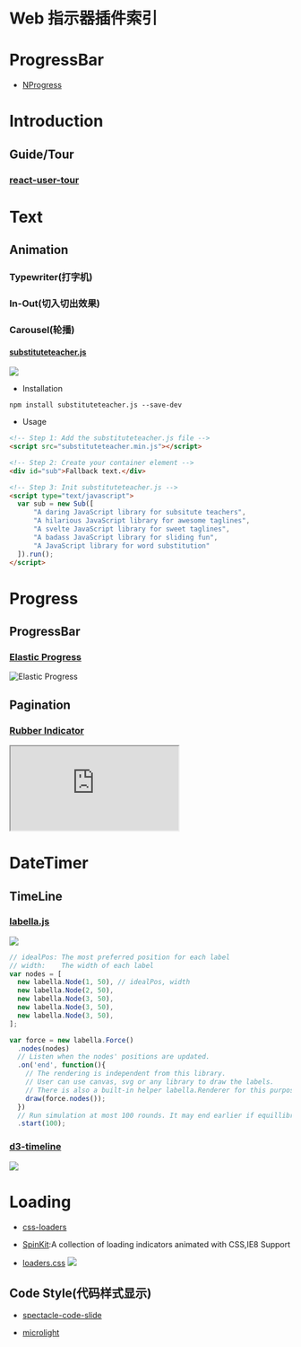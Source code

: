 # Web 指示器插件索引

# ProgressBar

- [NProgress](http://ricostacruz.com/nprogress/)

# Introduction

## Guide/Tour

### [react-user-tour](https://github.com/socialtables/react-user-tour)


# Text

## Animation

### Typewriter(打字机)

### In-Out(切入切出效果)

### Carousel(轮播)

#### [substituteteacher.js](http://danrschlosser.github.io/substituteteacher.js/)

![](http://7xiegq.com1.z0.glb.clouddn.com/2015-09-22%2017_46_27.gif)



- Installation

``` 
npm install substituteteacher.js --save-dev
```

- Usage

``` html
<!-- Step 1: Add the substituteteacher.js file -->
<script src="substituteteacher.min.js"></script>

<!-- Step 2: Create your container element -->
<div id="sub">Fallback text.</div>

<!-- Step 3: Init substituteteacher.js -->
<script type="text/javascript">
  var sub = new Sub([
      "A daring JavaScript library for subsitute teachers",
      "A hilarious JavaScript library for awesome taglines",
      "A svelte JavaScript library for sweet taglines",
      "A badass JavaScript library for sliding fun",
      "A JavaScript library for word substitution"
  ]).run();
</script>
```

# Progress
## ProgressBar
### [Elastic Progress](https://github.com/codrops/ElasticProgress)

![Elastic Progress](https://camo.githubusercontent.com/cc2cecf6a9725655027e0282452ad246d88a2fb9/687474703a2f2f636f64726f7073707a2e74796d70616e75732e6e6574646e612d63646e2e636f6d2f636f64726f70732f77702d636f6e74656e742f75706c6f6164732f323031352f30392f656c617374696370726f67726573732e676966)
## Pagination

### [Rubber Indicator][1]

<iframe src="http://codepen.io/machycek/full/eNvyjb/"></iframe>


# DateTimer
## TimeLine

### [labella.js](https://github.com/twitter/labella.js)

![](http://7xi5sw.com1.z0.glb.clouddn.com/FAD36EC5-F2A9-4C78-8ADE-DF5C806B786A.png)

``` javascript
// idealPos: The most preferred position for each label
// width:    The width of each label
var nodes = [
  new labella.Node(1, 50), // idealPos, width
  new labella.Node(2, 50),
  new labella.Node(3, 50),
  new labella.Node(3, 50),
  new labella.Node(3, 50),
];

var force = new labella.Force()
  .nodes(nodes)
  // Listen when the nodes' positions are updated.
  .on('end', function(){
    // The rendering is independent from this library.
    // User can use canvas, svg or any library to draw the labels.
    // There is also a built-in helper labella.Renderer for this purpose. See the examples
    draw(force.nodes());
  })
  // Run simulation at most 100 rounds. It may end earlier if equillibrium is reached.
  .start(100);
```
### [d3-timeline](https://github.com/commodityvectors/d3-timeline)
![](https://raw.githubusercontent.com/commodityvectors/d3-timeline/master/usage.gif)



[1]: http://codepen.io/machycek/full/eNvyjb/

# Loading

- [css-loaders](https://github.com/lukehaas/css-loaders)

- [SpinKit](https://github.com/tobiasahlin/SpinKit):A collection of loading indicators animated with CSS,IE8 Support

- [loaders.css](https://github.com/ConnorAtherton/loaders.css)
![](http://7xkt0f.com1.z0.glb.clouddn.com/2016-03-25%2013_59_30.gif)


## Code Style(代码样式显示)

- [spectacle-code-slide](https://github.com/thejameskyle/spectacle-code-slide)

- [microlight](https://github.com/asvd/microlight)

